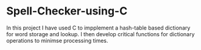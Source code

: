 # Spell-Checker-using-C
In this project I have used C to impplement a hash-table based dictionary for word storage and lookup. I then develop critical functions for dictionary operations to minimse processing times. 
